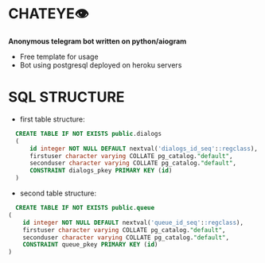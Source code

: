 # CHATEYE👁️

**Anonymous telegram bot written on python/aiogram**
- Free template for usage
- Bot using postgresql deployed on heroku servers

# SQL STRUCTURE
- first table structure:
```sql
  CREATE TABLE IF NOT EXISTS public.dialogs
  (
      id integer NOT NULL DEFAULT nextval('dialogs_id_seq'::regclass),
      firstuser character varying COLLATE pg_catalog."default",
      seconduser character varying COLLATE pg_catalog."default",
      CONSTRAINT dialogs_pkey PRIMARY KEY (id)
  )
```
- second table structure:

```sql
  CREATE TABLE IF NOT EXISTS public.queue
(
    id integer NOT NULL DEFAULT nextval('queue_id_seq'::regclass),
    firstuser character varying COLLATE pg_catalog."default",
    seconduser character varying COLLATE pg_catalog."default",
    CONSTRAINT queue_pkey PRIMARY KEY (id)
)
```
